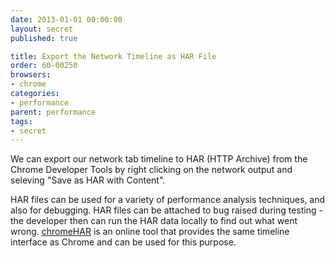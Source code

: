 ```yaml
---
date: 2013-01-01 00:00:00
layout: secret
published: true

title: Export the Network Timeline as HAR File
order: 60-00250
browsers:
- chrome
categories:
- performance
parent: performance
tags:
- secret
---
```


<p class="chrome">We can export our network tab timeline to HAR (HTTP Archive) from the Chrome Developer Tools by right clicking on the network output and seleving "Save as HAR with Content".</p>

<p>HAR files can be used for a variety of performance analysis techniques, and also for debugging. HAR files can be attached to bug raised during testing - the developer then can run the HAR data locally to find out what went wrong. <a href="http://ericduran.github.io/chromeHAR/">chromeHAR</a> is an online tool that provides the same timeline interface as Chrome and can be used for this purpose.</p>
